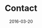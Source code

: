 ---
title: Contact
subtitle:
description: An overview of the reasoning behind the site, as well as the development and design specifications for ryanwatters.io.
date: 2016-03-20
publishdate: 2016-03-20
updated: 2016-03-20
type: singlepages
layout: contact
tags: [about,development]
categories: []
comments: First attempt at creating the Contact page for ryanwatters.io
---